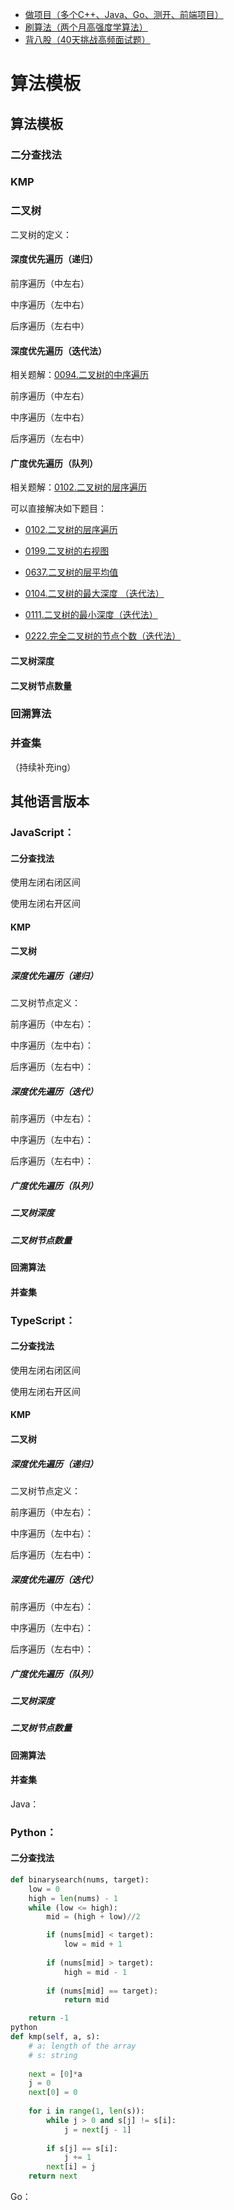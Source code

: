 * [做项目（多个C++、Java、Go、测开、前端项目）](https://www.programmercarl.com/other/kstar.html)
* [刷算法（两个月高强度学算法）](https://www.programmercarl.com/xunlian/xunlianying.html)
* [背八股（40天挑战高频面试题）](https://www.programmercarl.com/xunlian/bagu.html)
# 算法模板

## 算法模板

### 二分查找法 

### KMP

### 二叉树 

二叉树的定义：

#### 深度优先遍历（递归） 

前序遍历（中左右）

中序遍历（左中右）

后序遍历（左右中）

#### 深度优先遍历（迭代法）

相关题解：[0094.二叉树的中序遍历](https://github.com/youngyangyang04/leetcode/blob/master/problems/0094.二叉树的中序遍历.md)

前序遍历（中左右）

中序遍历（左中右）

后序遍历（左右中）

#### 广度优先遍历（队列）

相关题解：[0102.二叉树的层序遍历](https://programmercarl.com/0102.二叉树的层序遍历.html)

可以直接解决如下题目：

* [0102.二叉树的层序遍历](https://programmercarl.com/0102.二叉树的层序遍历.html)
* [0199.二叉树的右视图](https://github.com/youngyangyang04/leetcode/blob/master/problems/0199.二叉树的右视图.md)
* [0637.二叉树的层平均值](https://github.com/youngyangyang04/leetcode/blob/master/problems/0637.二叉树的层平均值.md) 
* [0104.二叉树的最大深度 （迭代法）](https://programmercarl.com/0104.二叉树的最大深度.html)

* [0111.二叉树的最小深度（迭代法）](https://programmercarl.com/0111.二叉树的最小深度.html)
* [0222.完全二叉树的节点个数（迭代法）](https://programmercarl.com/0222.完全二叉树的节点个数.html)

#### 二叉树深度

#### 二叉树节点数量

### 回溯算法 

### 并查集 

（持续补充ing）
## 其他语言版本

### JavaScript：

#### 二分查找法

使用左闭右闭区间

使用左闭右开区间

#### KMP

#### 二叉树

##### 深度优先遍历（递归）

二叉树节点定义：

前序遍历（中左右）：

中序遍历（左中右）：

后序遍历（左右中）：

##### 深度优先遍历（迭代）

前序遍历（中左右）：

中序遍历（左中右）：

后序遍历（左右中）：

##### 广度优先遍历（队列）

##### 二叉树深度

##### 二叉树节点数量

#### 回溯算法 

#### 并查集 

### TypeScript：

#### 二分查找法

使用左闭右闭区间

使用左闭右开区间

#### KMP

#### 二叉树

##### 深度优先遍历（递归）

二叉树节点定义：

前序遍历（中左右）：

中序遍历（左中右）：

后序遍历（左右中）：

##### 深度优先遍历（迭代）

前序遍历（中左右）：

中序遍历（左中右）：

后序遍历（左右中）：

##### 广度优先遍历（队列）

##### 二叉树深度

##### 二叉树节点数量

#### 回溯算法 

#### 并查集 

Java：

### Python：

#### 二分查找法 
```python 
def binarysearch(nums, target):
    low = 0
    high = len(nums) - 1
    while (low <= high):
        mid = (high + low)//2

        if (nums[mid] < target):
            low = mid + 1
            
        if (nums[mid] > target):
            high = mid - 1
            
        if (nums[mid] == target):
            return mid

    return -1
python 
def kmp(self, a, s):
    # a: length of the array
    # s: string 
    
    next = [0]*a
    j = 0    
    next[0] = 0
 
    for i in range(1, len(s)):
        while j > 0 and s[j] != s[i]:
            j = next[j - 1]
            
        if s[j] == s[i]:
            j += 1
        next[i] = j
    return next 
```

Go：

